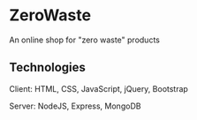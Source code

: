 # ZeroWaste
An online shop for "zero waste" products

## Technologies

Client: HTML, CSS, JavaScript, jQuery, Bootstrap

Server: NodeJS, Express, MongoDB

